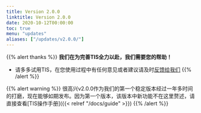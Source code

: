```yaml
---
title: Version 2.0.0
linktitle: Version 2.0.0
date: 2020-10-12T00:00:00
toc: true
menu: "updates"
aliases: ["/updates/v2.0.0/"]
---
```


{{% alert thanks %}}
**我们在为完善TIS全力以赴，我们需要您的帮助！**
- 请多多试用TIS，在您使用过程中有任何意见或者建议请及时[反馈给我们]()
{{% /alert %}}

{{% alert warning %}}
很高兴v2.0.0作为我们的第一个稳定版本经过一年多时间的打磨，现在能够如期发布。因为第一个版本，该版本中新功能不在这里赘述，请直接查看[TIS操作手册]({{< relref "/docs/guide" >}})
{{% /alert %}}

